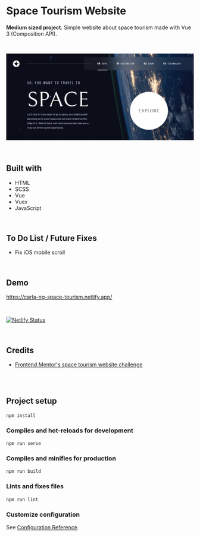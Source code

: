 # Space Tourism Website
**Medium sized project**. Simple website about space tourism made with Vue 3 (Composition API).

<br>

<p align="center">
  <img src="https://github.com/carla-ng/web-development-practice/blob/main/space-tourism-website/src/assets/readme_image_1.jpg?raw=true" alt="Space Tourism Website">
</p>

<br>

## Built with
* HTML
* SCSS
* Vue
* Vuex
* JavaScript

<br>

## To Do List / Future Fixes
* Fix iOS mobile scroll

<br>

## Demo
https://carla-ng-space-tourism.netlify.app/

<br>

[![Netlify Status](https://api.netlify.com/api/v1/badges/1b860ab6-9c9d-4d35-9d82-34969204dab5/deploy-status)](https://app.netlify.com/sites/carla-ng-space-tourism/deploys)

<br>

## Credits
* [Frontend Mentor's space tourism website challenge](https://www.frontendmentor.io/challenges/space-tourism-multipage-website-gRWj1URZ3)


<br><br>


## Project setup
```
npm install
```

### Compiles and hot-reloads for development
```
npm run serve
```

### Compiles and minifies for production
```
npm run build
```

### Lints and fixes files
```
npm run lint
```

### Customize configuration
See [Configuration Reference](https://cli.vuejs.org/config/).
